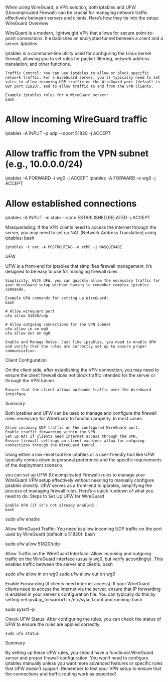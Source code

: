 

When using WireGuard, a VPN solution, both iptables and UFW (Uncomplicated Firewall) can be crucial for managing network traffic effectively between servers and clients. Here’s how they tie into the setup:
WireGuard Overview

WireGuard is a modern, lightweight VPN that allows for secure point-to-point connections. It establishes an encrypted tunnel between a client and a server.
Iptables

iptables is a command-line utility used for configuring the Linux kernel firewall, allowing you to set rules for packet filtering, network address translation, and other functions.

    Traffic Control: You can use iptables to allow or block specific network traffic. For a WireGuard server, you'll typically need to set rules to allow incoming UDP traffic on the WireGuard port (default is UDP port 51820), and to allow traffic to and from the VPN clients.

    Example iptables rules for a WireGuard server:
    bash

# Allow incoming WireGuard traffic
iptables -A INPUT -p udp --dport 51820 -j ACCEPT

# Allow traffic from the VPN subnet (e.g., 10.0.0.0/24)
iptables -A FORWARD -i wg0 -j ACCEPT
iptables -A FORWARD -o wg0 -j ACCEPT

# Allow established connections
iptables -A INPUT -m state --state ESTABLISHED,RELATED -j ACCEPT

Masquerading: If the VPN clients need to access the internet through the server, you may need to set up NAT (Network Address Translation) using iptables:
bash

    iptables -t nat -A POSTROUTING -o eth0 -j MASQUERADE

UFW

UFW is a front-end for iptables that simplifies firewall management. It’s designed to be easy to use for managing firewall rules.

    Simplicity: With UFW, you can quickly allow the necessary traffic for your WireGuard setup without having to remember complex iptables commands. 

    Example UFW commands for setting up WireGuard:
    bash

    # Allow wireguard port
    ufw allow 51820/udp

    # Allow outgoing connections for the VPN subnet
    ufw allow in on wg0
    ufw allow out on wg0

    Enable and Manage Rules: Just like iptables, you need to enable UFW and verify that the rules are correctly set up to ensure proper communication.

Client Configuration

On the client side, after establishing the VPN connection, you may need to ensure the client firewall does not block traffic intended for the server or through the VPN tunnel. 

    Ensure that the client allows outbound traffic over the WireGuard interface.

Summary

Both iptables and UFW can be used to manage and configure the firewall rules necessary for WireGuard to function properly. In most cases:

    Allow incoming UDP traffic on the configured WireGuard port.
    Enable traffic forwarding within the VPN.
    Set up NAT if clients need internet access through the VPN.
    Ensure firewall settings on client machines allow for outgoing connections through the WireGuard tunnel.

Using either a low-level tool like iptables or a user-friendly tool like UFW typically comes down to personal preference and the specific requirements of the deployment scenario.



you can set up UFW (Uncomplicated Firewall) rules to manage your WireGuard VPN setup effectively without needing to manually configure iptables directly. UFW serves as a front-end to iptables, simplifying the process of managing firewall rules. Here’s a quick rundown of what you need to do:
Steps to Set Up UFW for WireGuard

    Enable UFW (if it’s not already enabled):
    bash

sudo ufw enable

Allow WireGuard Traffic:
You need to allow incoming UDP traffic on the port used by WireGuard (default is 51820).
bash

sudo ufw allow 51820/udp

Allow Traffic on the WireGuard Interface:
Allow incoming and outgoing traffic on the WireGuard interface (usually wg0, but verify accordingly). This enables traffic between the server and clients.
bash

sudo ufw allow in on wg0
sudo ufw allow out on wg0

Enable Forwarding (if clients need internet access):
If your WireGuard clients need to access the internet via the server, ensure that IP forwarding is enabled in your server's configuration file. You can typically do this by setting net.ipv4.ip_forward=1 in /etc/sysctl.conf and running:
bash

sudo sysctl -p

Check UFW Status:
After configuring the rules, you can check the status of UFW to ensure the rules are applied correctly:


    sudo ufw status

Summary

By setting up these UFW rules, you should have a functional WireGuard server and proper firewall configuration. You won’t need to configure iptables manually unless you want more advanced features or specific rules that UFW doesn’t support. Remember to test your VPN setup to ensure that the connections and traffic routing work as expected!
